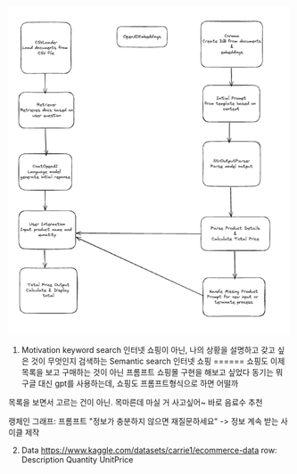 ![alt text](image.png)

1. Motivation
keyword search 인터넷 쇼핑이 아닌, 나의 상황을 설명하고 갖고 싶은 것이 무엇인지 검색하는 Semantic search 인터넷 쇼핑
======
쇼핑도 이제 목록을 보고 구매하는 것이 아닌 프롬프트 쇼핑몰 구현을 해보고 싶었다
동기는 뭐 구글 대신 gpt를 사용하는데, 쇼핑도 프롬프트형식으로 하면 어떨까

목록을 보면서 고르는 건이 아닌.
목마른데 마실 거 사고싶어~
바로 음료수 추천

랭체인 그래프:
프롬프트 "정보가 충분하지 않으면 재질문하세요"
-> 정보 계속 받는 사이클 제작

2. Data
https://www.kaggle.com/datasets/carrie1/ecommerce-data
row: 
Description
Quantity
UnitPrice